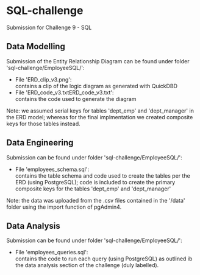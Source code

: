 # SQL-challenge
Submission for Challenge 9 - SQL

## Data Modelling
Submission of the Entity Relationship Diagram can be found under folder 'sql-challenge/EmployeeSQL/':  
- File 'ERD_clip_v3.png':  
  contains a clip of the logic diagram as generated with QuickDBD
- File 'ERD_code_v3.txtERD_code_v3.txt':  
  contains the code used to generate the diagram  
  
Note: we assumed serial keys for tables 'dept_emp' and 'dept_manager' in the ERD model; whereas for the final implmentation we created composite keys for those tables instead.

## Data Engineering
Submission can be found under folder 'sql-challenge/EmployeeSQL/':  
- File 'employees_schema.sql':  
  contains the table schema and code used to create the tables per the ERD (using PostgreSQL); code is included to create the primary composite keys for the tables 'dept_emp' and 'dept_manager'  
  
Note: the data was uploaded from the .csv files contained in the '/data' folder using the import function of pgAdmin4.
  
## Data Analysis
Submission can be found under folder 'sql-challenge/EmployeeSQL/':  
- File 'employees_queries.sql':  
  contains the code to run each query (using PostgreSQL) as outlined ib the data analysis section of the challenge (duly labelled).
